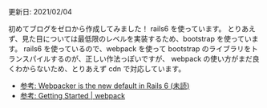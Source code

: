 更新日: 2021/02/04

初めてブログをゼロから作成してみました！
rails6 を使っています。
とりあえず、見た目については最低限のレベルを実装するため、bootstrap を使っています。
rails6 を使っているので、webpack を使って bootstrap のライブラリをトランスパイルするのが、正しい作法っぽいですが、
webpack の使い方がまだ良くわからないため、とりあえず cdn で対応しています。

* [参考: Webpacker is the new default in Rails 6 (未読)](https://blog.saeloun.com/2020/01/15/rails-6-adds-webpacker-as-default-js-compiler.html)
* [参考: Getting Started | webpack](https://webpack.js.org/guides/getting-started/)